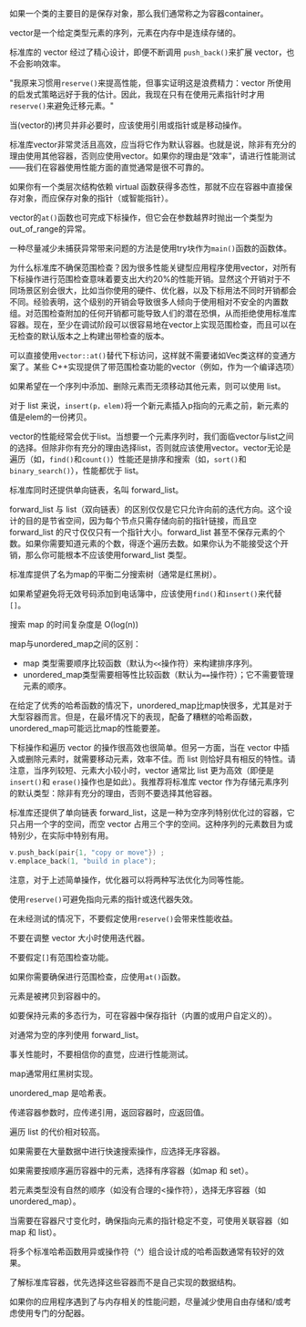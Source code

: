 如果一个类的主要目的是保存对象，那么我们通常称之为容器container。

vector是一个给定类型元素的序列，元素在内存中是连续存储的。

标准库的 vector 经过了精心设计，即便不断调用 `push_back()`来扩展 vector，也不会影响效率。

"我原来习惯用`reserve()`来提高性能，但事实证明这是浪费精力：vector 所使用的启发式策略远好于我的估计。因此，我现在只有在使用元素指针时才用`reserve()`来避免迁移元素。"

当(vector的)拷贝并非必要时，应该使用引用或指针或是移动操作。

标准库vector非常灵活且高效，应当将它作为默认容器。也就是说，除非有充分的理由使用其他容器，否则应使用vector。如果你的理由是“效率”，请进行性能测试——我们在容器使用性能方面的直觉通常是很不可靠的。

如果你有一个类层次结构依赖 virtual 函数获得多态性，那就不应在容器中直接保存对象，而应保存对象的指针（或智能指针）。

vector的`at()`函数也可完成下标操作，但它会在参数越界时抛出一个类型为out_of_range的异常。

一种尽量减少未捕获异常带来问题的方法是使用try块作为`main()`函数的函数体。

为什么标准库不确保范围检查？因为很多性能关键型应用程序使用vector，对所有下标操作进行范围检查意味着要支出大约20%的性能开销。显然这个开销对于不同场景区别会很大，比如当你使用的硬件、优化器，以及下标用法不同时开销都会不同。经验表明，这个级别的开销会导致很多人倾向于使用相对不安全的内置数组。对范围检查附加的任何开销都可能导致人们的潜在恐惧，从而拒绝使用标准库容器。现在，至少在调试阶段可以很容易地在vector上实现范围检查，而且可以在无检查的默认版本之上构建出带检查的版本。

可以直接使用`vector::at()`替代下标访问，这样就不需要诸如Vec类这样的变通方案了。某些 C++实现提供了带范围检查功能的vector（例如，作为一个编译选项）

如果希望在一个序列中添加、删除元素而无须移动其他元素，则可以使用 list。

对于 list 来说，`insert(p，elem)`将一个新元素插入p指向的元素之前，新元素的值是elem的一份拷贝。

vector的性能经常会优于list。当想要一个元素序列时，我们面临vector与list之间的选择。但除非你有充分的理由选择list，否则就应该使用vector。vector无论是遍历（如，`find()`和`count()`）性能还是排序和搜索（如，`sort()`和`binary_search()`），性能都优于 list。

标准库同时还提供单向链表，名叫 forward_list。

forward_list 与 list（双向链表）的区别仅仅是它只允许向前的迭代方向。这个设计的目的是节省空间，因为每个节点只需存储向前的指针链接，而且空 forward_list 的尺寸仅仅只有一个指针大小。forward_list 甚至不保存元素的个数。如果你需要知道元素的个数，得逐个遍历去数。如果你认为不能接受这个开销，那么你可能根本不应该使用forward_list 类型。

标准库提供了名为map的平衡二分搜索树（通常是红黑树）。

如果希望避免将无效号码添加到电话簿中，应该使用`find()`和`insert()`来代替`[]`。

搜索 map 的时间复杂度是 O(log(n))

map与unordered_map之间的区别：
- map 类型需要顺序比较函数（默认为`<<`操作符）来构建排序序列。
- unordered_map类型需要相等性比较函数（默认为`==`操作符）；它不需要管理元素的顺序。

在给定了优秀的哈希函数的情况下，unordered_map比map快很多，尤其是对于大型容器而言。但是，在最坏情况下的表现，配备了糟糕的哈希函数，unordered_map可能远比map的性能要差。

下标操作和遍历 vector 的操作很高效也很简单。但另一方面，当在 vector 中插入或删除元素时，就需要移动元素，效率不佳。而 list 则恰好具有相反的特性。请注意，当序列较短、元素大小较小时，vector 通常比 list 更为高效（即便是 `insert()`和 `erase()`操作也是如此）。我推荐将标准库 vector 作为存储元素序列的默认类型：除非有充分的理由，否则不要选择其他容器。

标准库还提供了单向链表 forward_list，这是一种为空序列特别优化过的容器，它只占用一个字的空间，而空 vector 占用三个字的空间。这种序列的元素数目为或特别少，在实际中特别有用。

```cpp
v.push_back(pair{1, "copy or move"}) ;
v.emplace_back(1, "build in place");
```
注意，对于上述简单操作，优化器可以将两种写法优化为同等性能。

使用`reserve()`可避免指向元素的指针或迭代器失效。

在未经测试的情况下，不要假定使用`reserve()`会带来性能收益。

不要在调整 vector 大小时使用迭代器。

不要假定`[]`有范围检查功能。

如果你需要确保进行范围检查，应使用`at()`函数。

元素是被拷贝到容器中的。

如要保持元素的多态行为，可在容器中保存指针（内置的或用户自定义的）。

对通常为空的序列使用 forward_list。

事关性能时，不要相信你的直觉，应进行性能测试。

map通常用红黑树实现。

unordered_map 是哈希表。

传递容器参数时，应传递引用，返回容器时，应返回值。

遍历 list 的代价相对较高。

如果需要在大量数据中进行快速搜索操作，应选择无序容器。

如果需要按顺序遍历容器中的元素，选择有序容器（如map 和 set）。

若元素类型没有自然的顺序（如没有合理的<操作符），选择无序容器（如unordered_map）。

当需要在容器尺寸变化时，确保指向元素的指针稳定不变，可使用关联容器（如 map
和 list）。

将多个标准哈希函数用异或操作符（^）组合设计成的哈希函数通常有较好的效果。

了解标准库容器，优先选择这些容器而不是自己实现的数据结构。

如果你的应用程序遇到了与内存相关的性能问题，尽量減少使用自由存储和/或考虑使用专门的分配器。

